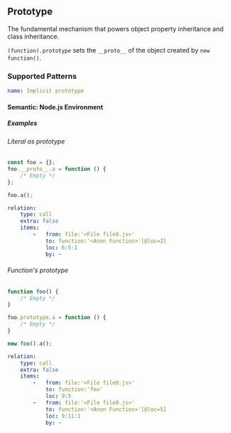 ## Prototype

The fundamental mechanism that powers object property inheritance and class inheritance.

`(function).prototype` sets the `__proto__` of the object created by `new function()`.

### Supported Patterns

```yaml
name: Implicit prototype
```

#### Semantic: Node.js Environment

##### Examples

###### Literal as prototype

```js
const foo = {};
foo.__proto__.a = function () {
    /* Empty */
};

foo.a();
```

```yaml
relation:
    type: call
    extra: false
    items:
        -   from: file:'<File file0.js>'
            to: function:'<Anon Function>'[@loc=2]
            loc: 6:5:1
            by: ~
```

###### Function's prototype

```js
function foo() {
    /* Empty */
}

foo.prototype.a = function () {
    /* Empty */
}

new foo().a();
```

```yaml
relation:
    type: call
    extra: false
    items:
        -   from: file:'<File file0.js>'
            to: function:'foo'
            loc: 9:5
        -   from: file:'<File file0.js>'
            to: function:'<Anon Function>'[@loc=5]
            loc: 9:11:1
            by: ~
```
